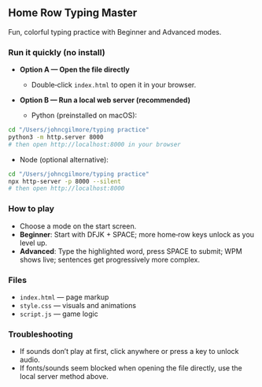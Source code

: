 ## Home Row Typing Master

Fun, colorful typing practice with Beginner and Advanced modes.

### Run it quickly (no install)
- **Option A — Open the file directly**
  - Double‑click `index.html` to open it in your browser.

- **Option B — Run a local web server (recommended)**
  - Python (preinstalled on macOS):

```bash
cd "/Users/johncgilmore/typing practice"
python3 -m http.server 8000
# then open http://localhost:8000 in your browser
```

  - Node (optional alternative):

```bash
cd "/Users/johncgilmore/typing practice"
npx http-server -p 8000 --silent
# then open http://localhost:8000
```

### How to play
- Choose a mode on the start screen.
- **Beginner**: Start with DFJK + SPACE; more home‑row keys unlock as you level up.
- **Advanced**: Type the highlighted word, press SPACE to submit; WPM shows live; sentences get progressively more complex.

### Files
- `index.html` — page markup
- `style.css` — visuals and animations
- `script.js` — game logic

### Troubleshooting
- If sounds don’t play at first, click anywhere or press a key to unlock audio.
- If fonts/sounds seem blocked when opening the file directly, use the local server method above.



